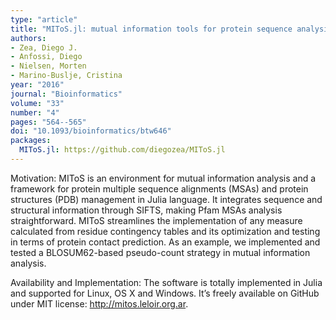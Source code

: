 ```yaml
---
type: "article"
title: "MIToS.jl: mutual information tools for protein sequence analysis in the Julia language"
authors:
- Zea, Diego J.
- Anfossi, Diego
- Nielsen, Morten
- Marino-Buslje, Cristina
year: "2016"
journal: "Bioinformatics"
volume: "33"
number: "4"
pages: "564--565"
doi: "10.1093/bioinformatics/btw646"
packages:
  MIToS.jl: https://github.com/diegozea/MIToS.jl
---
```

Motivation: MIToS is an environment for mutual information analysis and a framework for protein multiple sequence alignments (MSAs) and protein structures (PDB) management in Julia language. It integrates sequence and structural information through SIFTS, making Pfam MSAs analysis straightforward. MIToS streamlines the implementation of any measure calculated from residue contingency tables and its optimization and testing in terms of protein contact prediction. As an example, we implemented and tested a BLOSUM62-based pseudo-count strategy in mutual information analysis.

Availability and Implementation: The software is totally implemented in Julia and supported for Linux, OS X and Windows. It’s freely available on GitHub under MIT license: http://mitos.leloir.org.ar.
